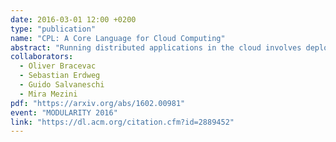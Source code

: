 ```yaml
---
date: 2016-03-01 12:00 +0200
type: "publication"
name: "CPL: A Core Language for Cloud Computing"
abstract: "Running distributed applications in the cloud involves deployment. That is, distribution and configuration of application services and middleware infrastructure. The considerable complexity of these tasks resulted in the emergence of declarative JSON-based domain-specific deployment languages to develop deployment programs. However, existing deployment programs unsafely compose artifacts written in different languages, leading to bugs that are hard to detect before run time. Furthermore, deployment languages do not provide extension points for custom implementations of existing cloud services such as application-specific load balancing policies. To address these shortcomings, we propose CPL (Cloud Platform Language), a statically-typed core language for programming both distributed applications as well as their deployment on a cloud platform. In CPL, application services and deployment programs interact through statically typed, extensible interfaces, and an application can trigger further deployment at run time. We provide a formal semantics of CPL and demonstrate that it enables type-safe, composable and extensible libraries of service combinators, such as load balancing and fault tolerance."
collaborators:
  - Oliver Bracevac
  - Sebastian Erdweg
  - Guido Salvaneschi
  - Mira Mezini
pdf: "https://arxiv.org/abs/1602.00981"
event: "MODULARITY 2016"
link: "https://dl.acm.org/citation.cfm?id=2889452"
---
```


